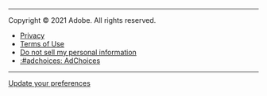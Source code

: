 
---

Copyright © 2021 Adobe. All rights reserved. 
- [Privacy](https://www.adobe.com/privacy.html)
- [Terms of Use](https://www.adobe.com/legal/terms.html) 
- [Do not sell my personal information](https://www.adobe.com/privacy/ca-rights.html)
- [:#adchoices: AdChoices](https://www.adobe.com/privacy/opt-out.html#interest-based-ads)

---
<div class="privacy" style="display: block;">
  <a href="#" class="openPrivacyModal">Update your preferences</a>
  <div id="feds-footer"></div>
</div>
